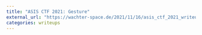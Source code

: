 ```yaml
---
title: "ASIS CTF 2021: Gesture"
external_url: "https://wachter-space.de/2021/11/16/asis_ctf_2021_writeup#gesture"
categories: writeups
---
```


